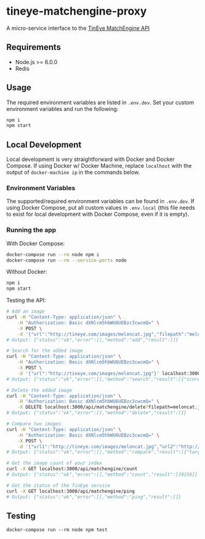 # tineye-matchengine-proxy

A micro-service interface to the [TinEye MatchEngine API](https://services.tineye.com/MatchEngine)

## Requirements

* Node.js >= 6.0.0
* Redis

## Usage

The required environment variables are listed in `.env.dev`. Set your custom
environment variables and run the following:
```bash
npm i
npm start
```

## Local Development

Local development is very straightforward with Docker and Docker Compose. If using Docker w/ Docker Machine, replace `localhost` with the output of `docker-machine ip` in the commands below.

### Environment Variables

The supported/required environment variables can be found in `.env.dev`. If
using Docker Compose, put all custom values in `.env.local` (this file needs
    to exist for local development with Docker Compose, even if it is empty).

### Running the app

With Docker Compose:
```bash
docker-compose run --rm node npm i
docker-compose run --rm --service-ports node
```

Without Docker:
```bash
npm i
npm start
```

Testing the API:
```bash
# Add an image
curl -H "Content-Type: application/json" \
    -H "Authorization: Basic dXNlcm5hbWU6UEBzc3cwcmQ=" \
    -X POST \
    -d '{"url":"http://tineye.com/images/meloncat.jpg","filepath":"meloncat.jpg"}' localhost:3000/api/matchengine/add
# Output: {"status":"ok","error":[],"method":"add","result":[]}

# Search for the added image
curl -H "Content-Type: application/json" \
    -H "Authorization: Basic dXNlcm5hbWU6UEBzc3cwcmQ=" \
    -X POST \
    -d '{"url":"http://tineye.com/images/meloncat.jpg"}' localhost:3000/api/matchengine/search
# Output: {"status":"ok","error":[],"method":"search","result":[{"score":"100.00","target_overlap_percent":"100.00","query_overlap_percent":"100.00","filepath":"meloncat.jpg"}]}

# Delete the added image
curl -H "Content-Type: application/json" \
    -H "Authorization: Basic dXNlcm5hbWU6UEBzc3cwcmQ=" \
    -X DELETE localhost:3000/api/matchengine/delete?filepath=meloncat.jpg
# Output: {"status":"ok","error":[],"method":"delete","result":[]}

# Compare two images
curl -H "Content-Type: application/json" \
    -H "Authorization: Basic dXNlcm5hbWU6UEBzc3cwcmQ=" \
    -X POST \
    -d '{"url1":"http://tineye.com/images/meloncat.jpg","url2":"http://tineye.com/images/meloncat.jpg"}' localhost:3000/api/matchengine/compare
# Output: {"status":"ok","error":[],"method":"compare","result":[{"target_overlap_percent":"100.00","score":"100.00","match_percent":"100.00","query_overlap_percent":"99.99"}]}

# Get the image count of your index
curl -X GET localhost:3000/api/matchengine/count
# Output: {"status":"ok","error":[],"method":"count","result":[19156]}

# Get the status of the TinEye service
curl -X GET localhost:3000/api/matchengine/ping
# Output: {"status":"ok","error":[],"method":"ping","result":[]}
```

## Testing
```
docker-compose run --rm node npm test
```
